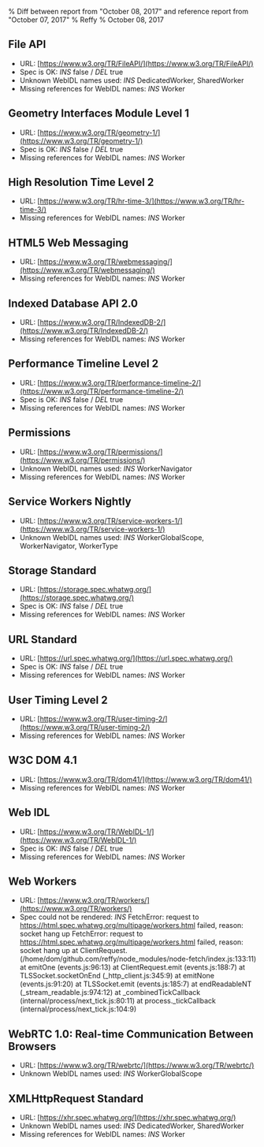 % Diff between report from "October 08, 2017" and reference report from "October 07, 2017"
% Reffy
% October 08, 2017

## File API

- URL: [https://www.w3.org/TR/FileAPI/](https://www.w3.org/TR/FileAPI/)
- Spec is OK: *INS* false / *DEL* true
- Unknown WebIDL names used: *INS* DedicatedWorker, SharedWorker
- Missing references for WebIDL names: *INS* Worker


## Geometry Interfaces Module Level 1

- URL: [https://www.w3.org/TR/geometry-1/](https://www.w3.org/TR/geometry-1/)
- Spec is OK: *INS* false / *DEL* true
- Missing references for WebIDL names: *INS* Worker


## High Resolution Time Level 2

- URL: [https://www.w3.org/TR/hr-time-3/](https://www.w3.org/TR/hr-time-3/)
- Missing references for WebIDL names: *INS* Worker


## HTML5 Web Messaging

- URL: [https://www.w3.org/TR/webmessaging/](https://www.w3.org/TR/webmessaging/)
- Missing references for WebIDL names: *INS* Worker


## Indexed Database API 2.0

- URL: [https://www.w3.org/TR/IndexedDB-2/](https://www.w3.org/TR/IndexedDB-2/)
- Missing references for WebIDL names: *INS* Worker


## Performance Timeline Level 2

- URL: [https://www.w3.org/TR/performance-timeline-2/](https://www.w3.org/TR/performance-timeline-2/)
- Spec is OK: *INS* false / *DEL* true
- Missing references for WebIDL names: *INS* Worker


## Permissions

- URL: [https://www.w3.org/TR/permissions/](https://www.w3.org/TR/permissions/)
- Unknown WebIDL names used: *INS* WorkerNavigator
- Missing references for WebIDL names: *INS* Worker


## Service Workers Nightly

- URL: [https://www.w3.org/TR/service-workers-1/](https://www.w3.org/TR/service-workers-1/)
- Unknown WebIDL names used: *INS* WorkerGlobalScope, WorkerNavigator, WorkerType


## Storage Standard

- URL: [https://storage.spec.whatwg.org/](https://storage.spec.whatwg.org/)
- Spec is OK: *INS* false / *DEL* true
- Missing references for WebIDL names: *INS* Worker


## URL Standard

- URL: [https://url.spec.whatwg.org/](https://url.spec.whatwg.org/)
- Spec is OK: *INS* false / *DEL* true
- Missing references for WebIDL names: *INS* Worker


## User Timing Level 2

- URL: [https://www.w3.org/TR/user-timing-2/](https://www.w3.org/TR/user-timing-2/)
- Missing references for WebIDL names: *INS* Worker


## W3C DOM 4.1

- URL: [https://www.w3.org/TR/dom41/](https://www.w3.org/TR/dom41/)
- Missing references for WebIDL names: *INS* Worker


## Web IDL

- URL: [https://www.w3.org/TR/WebIDL-1/](https://www.w3.org/TR/WebIDL-1/)
- Spec is OK: *INS* false / *DEL* true
- Missing references for WebIDL names: *INS* Worker


## Web Workers

- URL: [https://www.w3.org/TR/workers/](https://www.w3.org/TR/workers/)
- Spec could not be rendered: *INS* FetchError: request to https://html.spec.whatwg.org/multipage/workers.html failed, reason: socket hang up FetchError: request to https://html.spec.whatwg.org/multipage/workers.html failed, reason: socket hang up
    at ClientRequest.<anonymous> (/home/dom/github.com/reffy/node_modules/node-fetch/index.js:133:11)
    at emitOne (events.js:96:13)
    at ClientRequest.emit (events.js:188:7)
    at TLSSocket.socketOnEnd (_http_client.js:345:9)
    at emitNone (events.js:91:20)
    at TLSSocket.emit (events.js:185:7)
    at endReadableNT (_stream_readable.js:974:12)
    at _combinedTickCallback (internal/process/next_tick.js:80:11)
    at process._tickCallback (internal/process/next_tick.js:104:9)


## WebRTC 1.0: Real-time Communication Between Browsers

- URL: [https://www.w3.org/TR/webrtc/](https://www.w3.org/TR/webrtc/)
- Unknown WebIDL names used: *INS* WorkerGlobalScope


## XMLHttpRequest Standard

- URL: [https://xhr.spec.whatwg.org/](https://xhr.spec.whatwg.org/)
- Unknown WebIDL names used: *INS* DedicatedWorker, SharedWorker
- Missing references for WebIDL names: *INS* Worker


